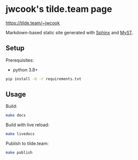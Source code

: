 # jwcook's tilde.team page
https://tilde.team/~jwcook

Markdown-based static site generated with [Sphinx](docs.readthedocs.io) and [MyST](https://myst-parser.readthedocs.io).

## Setup
Prerequisites:
* python 3.8+

```bash
pip install -U -r requirements.txt
```

## Usage
Build:
```bash
make docs
```

Build with live reload:
```bash
make livedocs
```

Publish to tilde.team:
```bash
make publish
```